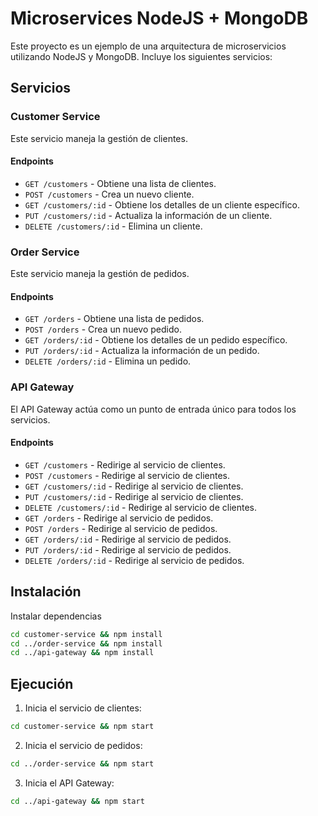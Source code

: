 # Microservices NodeJS + MongoDB

Este proyecto es un ejemplo de una arquitectura de microservicios utilizando NodeJS y MongoDB. Incluye los siguientes servicios:

## Servicios

### Customer Service
Este servicio maneja la gestión de clientes.

#### Endpoints
- `GET /customers` - Obtiene una lista de clientes.
- `POST /customers` - Crea un nuevo cliente.
- `GET /customers/:id` - Obtiene los detalles de un cliente específico.
- `PUT /customers/:id` - Actualiza la información de un cliente.
- `DELETE /customers/:id` - Elimina un cliente.

### Order Service
Este servicio maneja la gestión de pedidos.

#### Endpoints
- `GET /orders` - Obtiene una lista de pedidos.
- `POST /orders` - Crea un nuevo pedido.
- `GET /orders/:id` - Obtiene los detalles de un pedido específico.
- `PUT /orders/:id` - Actualiza la información de un pedido.
- `DELETE /orders/:id` - Elimina un pedido.

### API Gateway
El API Gateway actúa como un punto de entrada único para todos los servicios.

#### Endpoints
- `GET /customers` - Redirige al servicio de clientes.
- `POST /customers` - Redirige al servicio de clientes.
- `GET /customers/:id` - Redirige al servicio de clientes.
- `PUT /customers/:id` - Redirige al servicio de clientes.
- `DELETE /customers/:id` - Redirige al servicio de clientes.
- `GET /orders` - Redirige al servicio de pedidos.
- `POST /orders` - Redirige al servicio de pedidos.
- `GET /orders/:id` - Redirige al servicio de pedidos.
- `PUT /orders/:id` - Redirige al servicio de pedidos.
- `DELETE /orders/:id` - Redirige al servicio de pedidos.

## Instalación

Instalar dependencias
```bash
cd customer-service && npm install
cd ../order-service && npm install
cd ../api-gateway && npm install
```

## Ejecución

1. Inicia el servicio de clientes:
  ```bash
  cd customer-service && npm start
  ```
2. Inicia el servicio de pedidos:
  ```bash
  cd ../order-service && npm start
  ```
3. Inicia el API Gateway:
  ```bash
  cd ../api-gateway && npm start
  ```